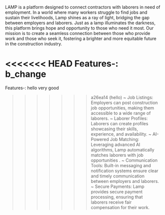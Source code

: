 LAMP is a platform designed to connect contractors with laborers in need of employment. In a world where many workers struggle to find jobs and sustain their livelihoods, Lamp shines as a ray of light, bridging the gap between employers and laborers. Just as a lamp illuminates the darkness, this platform brings hope and opportunity to those who need it most. Our mission is to create a seamless connection between those who provide work and those who seek it, fostering a brighter and more equitable future in the construction industry.

<<<<<<< HEAD
Features-:
b_change
=======
Features-: hello very good

>>>>>>> a26ea14 (hello)
~ Job Listings: Employers can post construction job opportunities, making them accessible to a wide range of laborers.
~ Laborer Profiles: Laborers can create profiles showcasing their skills, experience, and availability.
~ AI-Powered Job Matching: Leveraging advanced AI algorithms, Lamp automatically matches laborers with job opportunities .
~ Communication Tools: Built-in messaging and notification systems ensure clear and timely communication between employers and laborers.
~ Secure Payments: Lamp provides secure payment processing, ensuring that laborers receive fair compensation for their work.
